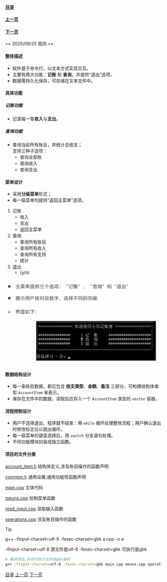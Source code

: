 #### [目录](index.md)
#### [上一页](day3.md)
#### [下一页](day5.md)

== 2025/09/25 周四 ==
#### 整体描述
- 软件基于命令行，以文本方式实现交互。  
- 主要有两大功能：**记账** 和 **查询**，并提供“退出”选项。  
- 数据需持久化保存，可存储在文本文件中。

#### 具体功能
##### 记账功能
- 记录每一笔**收入**与**支出**。

##### 查询功能
- 查询当前所有账目，并统计总收支；  
  支持三种子选项：  
  - 查询全部账  
  - 查询收入  
  - 查询支出  

#### 菜单设计
- 采用**分级菜单**形式；  
- 每一级菜单均提供“返回主菜单”选项。


1. 记账
	- 收入
	- 支出
	- 返回主菜单
2. 查询
	- 查询所有账目
	- 查询所有收入
	- 查询所有支持
	- 统计
3. 退出
	- (y/n)


![Snipaste_2025-09-25_07-47-19.png](./assets/Snipaste_2025-09-25_07-47-19.png)

#### 数据结构设计
- 每一条账目数据，都应包含 **收支类型**、**金额**、**备注** 三部分，可构建结构体类型 `AccountItem` 来表示。  
- 保存在文件中的数据，读取后应存入一个 `AccountItem` 类型的 `vector` 容器。

#### 流程控制设计
- 用户不选择退出，程序就不结束：用 `while` 循环处理整体流程；用户确认退出时修改标志位以跳出循环。  
- 每一级菜单的键盘选择后，用 `switch` 分支语句处理。  
- 不同功能模块封装成独立函数。

#### 项目的文件分类

[account_item.h](./code/Project2/account_item.h)  结构体定义,涉及账目操作的函数声明

[common.h](./code/Project2/common.h)  通用设置;通用功能性函数声明

[main.cpp](./code/Project2/main.cpp)  主体代码

[meuns.cpp](./code/Project2/meuns.cpp)  绘制菜单函数

[read_input.cpp](./code/Project2/read_input.cpp)  读取输入函数

[operations.cpp](./code/Project2/operations.cpp)  涉及账目操作的函数


> [!TIP]
>
> g++ -finput-charset=utf-8 -fexec-charset=gbk a.cpp -o a
> 
> -finput-charset=utf-8 源文件是utf-8
> -fexec-charset=gbk  可执行是gbk

```bash
# 编译项目,并将可执行文件用gbk编码
g++ -finput-charset=utf-8 -fexec-charset=gbk main.cpp meuns.cpp operations.cpp read_input.cpp -o a.exe
```


[目录](index.md)
[上一页](day3.md)
[下一页](day5.md)